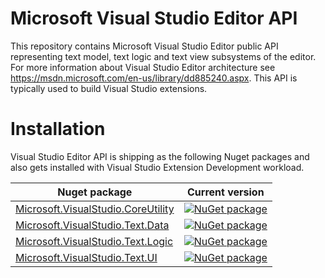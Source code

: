 # Microsoft Visual Studio Editor API

This repository contains Microsoft Visual Studio Editor public API representing text model, text logic and text view subsystems of the editor.
For more information about Visual Studio Editor architecture see https://msdn.microsoft.com/en-us/library/dd885240.aspx.
This API is typically used to build Visual Studio extensions.

# Installation

Visual Studio Editor API is shipping as the following Nuget packages and also gets installed with Visual Studio Extension Development workload.

| Nuget package | Current version |
| ------------- | ------------- |
| [Microsoft.VisualStudio.CoreUtility](https://www.nuget.org/packages/Microsoft.VisualStudio.CoreUtility) | [![NuGet package](https://img.shields.io/nuget/v/Microsoft.VisualStudio.CoreUtility.svg)](https://www.nuget.org/packages/Microsoft.VisualStudio.CoreUtility) |
| [Microsoft.VisualStudio.Text.Data](https://www.nuget.org/packages/Microsoft.VisualStudio.Text.Data) | [![NuGet package](https://img.shields.io/nuget/v/Microsoft.VisualStudio.Text.Data.svg)](https://www.nuget.org/packages/Microsoft.VisualStudio.Text.Data) |
| [Microsoft.VisualStudio.Text.Logic](https://www.nuget.org/packages/Microsoft.VisualStudio.Text.Logic) | [![NuGet package](https://img.shields.io/nuget/v/Microsoft.VisualStudio.Text.Logic.svg)](https://www.nuget.org/packages/Microsoft.VisualStudio.Text.Logic) |
| [Microsoft.VisualStudio.Text.UI](https://www.nuget.org/packages/Microsoft.VisualStudio.Text.UI) | [![NuGet package](https://img.shields.io/nuget/v/Microsoft.VisualStudio.Text.UI.svg)](https://www.nuget.org/packages/Microsoft.VisualStudio.Text.UI) |

